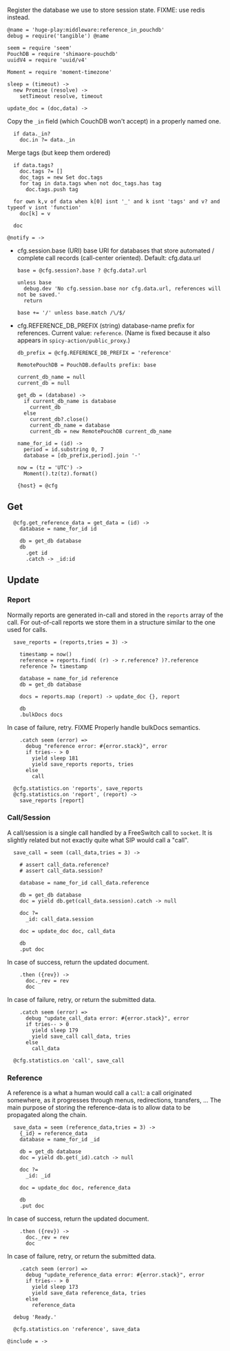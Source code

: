 Register the database we use to store session state.
FIXME: use redis instead.

    @name = 'huge-play:middleware:reference_in_pouchdb'
    debug = require('tangible') @name

    seem = require 'seem'
    PouchDB = require 'shimaore-pouchdb'
    uuidV4 = require 'uuid/v4'

    Moment = require 'moment-timezone'

    sleep = (timeout) ->
      new Promise (resolve) ->
        setTimeout resolve, timeout

    update_doc = (doc,data) ->

Copy the `_in` field (which CouchDB won't accept) in a properly named one.

      if data._in?
        doc.in ?= data._in

Merge tags (but keep them ordered)

      if data.tags?
        doc.tags ?= []
        doc_tags = new Set doc.tags
        for tag in data.tags when not doc_tags.has tag
          doc.tags.push tag

      for own k,v of data when k[0] isnt '_' and k isnt 'tags' and v? and typeof v isnt 'function'
        doc[k] = v

      doc

    @notify = ->

* cfg.session.base (URI) base URI for databases that store automated / complete call records (call-center oriented). Default: cfg.data.url

      base = @cfg.session?.base ? @cfg.data?.url

      unless base
        debug.dev 'No cfg.session.base nor cfg.data.url, references will not be saved.'
        return

      base += '/' unless base.match /\/$/

* cfg.REFERENCE_DB_PREFIX (string) database-name prefix for references. Current value: `reference`.
(Name is fixed because it also appears in `spicy-action/public_proxy`.)

      db_prefix = @cfg.REFERENCE_DB_PREFIX = 'reference'

      RemotePouchDB = PouchDB.defaults prefix: base

      current_db_name = null
      current_db = null

      get_db = (database) ->
        if current_db_name is database
          current_db
        else
          current_db?.close()
          current_db_name = database
          current_db = new RemotePouchDB current_db_name

      name_for_id = (id) ->
        period = id.substring 0, 7
        database = [db_prefix,period].join '-'

      now = (tz = 'UTC') ->
        Moment().tz(tz).format()

      {host} = @cfg

Get
---

      @cfg.get_reference_data = get_data = (id) ->
        database = name_for_id id

        db = get_db database
        db
          .get id
          .catch -> _id:id

Update
------

### Report

Normally reports are generated in-call and stored in the `reports` array of the call.
For out-of-call reports we store them in a structure similar to the one used for calls.

      save_reports = (reports,tries = 3) ->

        timestamp = now()
        reference = reports.find( (r) -> r.reference? )?.reference
        reference ?= timestamp

        database = name_for_id reference
        db = get_db database

        docs = reports.map (report) -> update_doc {}, report

        db
        .bulkDocs docs

In case of failure, retry.
FIXME Properly handle bulkDocs semantics.

        .catch seem (error) =>
          debug "reference error: #{error.stack}", error
          if tries-- > 0
            yield sleep 181
            yield save_reports reports, tries
          else
            call

      @cfg.statistics.on 'reports', save_reports
      @cfg.statistics.on 'report', (report) ->
        save_reports [report]

### Call/Session

A call/session is a single call handled by a FreeSwitch call to `socket`. It is slightly related but not exactly quite what SIP would call a "call".

      save_call = seem (call_data,tries = 3) ->

        # assert call_data.reference?
        # assert call_data.session?

        database = name_for_id call_data.reference

        db = get_db database
        doc = yield db.get(call_data.session).catch -> null

        doc ?=
          _id: call_data.session

        doc = update_doc doc, call_data

        db
        .put doc

In case of success, return the updated document.

        .then ({rev}) ->
          doc._rev = rev
          doc

In case of failure, retry, or return the submitted data.

        .catch seem (error) =>
          debug "update_call_data error: #{error.stack}", error
          if tries-- > 0
            yield sleep 179
            yield save_call call_data, tries
          else
            call_data

      @cfg.statistics.on 'call', save_call

### Reference

A reference is a what a human would call a `call`: a call originated somewhere, as it progresses through menus, redirections, transfers, …
The main purpose of storing the reference-data is to allow data to be propagated along the chain.

      save_data = seem (reference_data,tries = 3) ->
        {_id} = reference_data
        database = name_for_id _id

        db = get_db database
        doc = yield db.get(_id).catch -> null

        doc ?=
          _id: _id

        doc = update_doc doc, reference_data

        db
        .put doc

In case of success, return the updated document.

        .then ({rev}) ->
          doc._rev = rev
          doc

In case of failure, retry, or return the submitted data.

        .catch seem (error) =>
          debug "update_reference_data error: #{error.stack}", error
          if tries-- > 0
            yield sleep 173
            yield save_data reference_data, tries
          else
            reference_data

      debug 'Ready.'

      @cfg.statistics.on 'reference', save_data

    @include = ->
